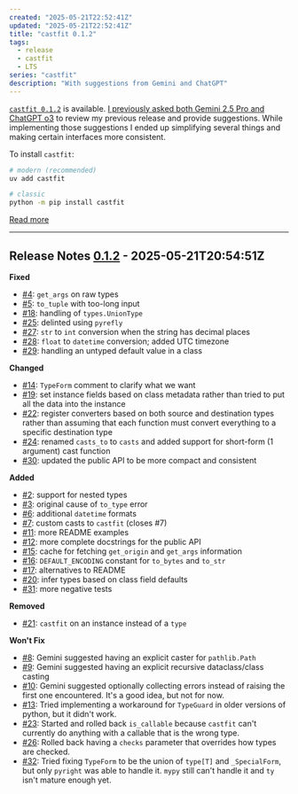 ```yaml
---
created: "2025-05-21T22:52:41Z"
updated: "2025-05-21T22:52:41Z"
title: "castfit 0.1.2"
tags:
  - release
  - castfit
  - LTS
series: "castfit"
description: "With suggestions from Gemini and ChatGPT"
---
```


[`castfit 0.1.2`][release] is available. [I previously asked both Gemini 2.5 Pro and ChatGPT o3](/blog/2025/04/castfit-code-review.html) to review my previous release and provide suggestions. While implementing those suggestions I ended up simplifying several things and making certain interfaces more consistent.

To install `castfit`:

```bash
# modern (recommended)
uv add castfit

# classic
python -m pip install castfit
```

[Read more](https://github.com/metaist/castfit)

[release]: https://github.com/metaist/castfit/releases/tag/0.1.2

---

[#2]: https://github.com/metaist/castfit/issues/2
[#3]: https://github.com/metaist/castfit/issues/3
[#4]: https://github.com/metaist/castfit/issues/4
[#5]: https://github.com/metaist/castfit/issues/5
[#6]: https://github.com/metaist/castfit/issues/6
[#7]: https://github.com/metaist/castfit/issues/7
[#8]: https://github.com/metaist/castfit/issues/8
[#9]: https://github.com/metaist/castfit/issues/9
[#10]: https://github.com/metaist/castfit/issues/10
[#11]: https://github.com/metaist/castfit/issues/11
[#12]: https://github.com/metaist/castfit/issues/12
[#13]: https://github.com/metaist/castfit/issues/13
[#14]: https://github.com/metaist/castfit/issues/14
[#15]: https://github.com/metaist/castfit/issues/15
[#16]: https://github.com/metaist/castfit/issues/16
[#17]: https://github.com/metaist/castfit/issues/17
[#18]: https://github.com/metaist/castfit/issues/18
[#19]: https://github.com/metaist/castfit/issues/19
[#20]: https://github.com/metaist/castfit/issues/20
[#21]: https://github.com/metaist/castfit/issues/21
[#22]: https://github.com/metaist/castfit/issues/22
[#23]: https://github.com/metaist/castfit/issues/23
[#24]: https://github.com/metaist/castfit/issues/24
[#25]: https://github.com/metaist/castfit/issues/25
[#26]: https://github.com/metaist/castfit/issues/26
[#27]: https://github.com/metaist/castfit/issues/27
[#28]: https://github.com/metaist/castfit/issues/28
[#29]: https://github.com/metaist/castfit/issues/29
[#30]: https://github.com/metaist/castfit/issues/30
[#31]: https://github.com/metaist/castfit/issues/31
[#32]: https://github.com/metaist/castfit/issues/32
[0.1.2]: https://github.com/metaist/castfit/compare/0.1.1...0.1.2

## Release Notes [0.1.2] - 2025-05-21T20:54:51Z

**Fixed**

- [#4]: `get_args` on raw types
- [#5]: `to_tuple` with too-long input
- [#18]: handling of `types.UnionType`
- [#25]: delinted using `pyrefly`
- [#27]: `str` to `int` conversion when the string has decimal places
- [#28]: `float` to `datetime` conversion; added UTC timezone
- [#29]: handling an untyped default value in a class

**Changed**

- [#14]: `TypeForm` comment to clarify what we want
- [#19]: set instance fields based on class metadata rather than tried to put all the data into the instance
- [#22]: register converters based on both source and destination types rather than assuming that each function must convert everything to a specific destination type
- [#24]: renamed `casts_to` to `casts` and added support for short-form (1 argument) cast function
- [#30]: updated the public API to be more compact and consistent

**Added**

- [#2]: support for nested types
- [#3]: original cause of `to_type` error
- [#6]: additional `datetime` formats
- [#7]: custom casts to `castfit` (closes #7)
- [#11]: more README examples
- [#12]: more complete docstrings for the public API
- [#15]: cache for fetching `get_origin` and `get_args` information
- [#16]: `DEFAULT_ENCODING` constant for `to_bytes` and `to_str`
- [#17]: alternatives to README
- [#20]: infer types based on class field defaults
- [#31]: more negative tests

**Removed**

- [#21]: `castfit` on an instance instead of a `type`

**Won't Fix**

- [#8]: Gemini suggested having an explicit caster for `pathlib.Path`
- [#9]: Gemini suggested having an explicit recursive dataclass/class casting
- [#10]: Gemini suggested optionally collecting errors instead of raising the first one encountered. It's a good idea, but not for now.
- [#13]: Tried implementing a workaround for `TypeGuard` in older versions of python, but it didn't work.
- [#23]: Started and rolled back `is_callable` because `castfit` can't currently do anything with a callable that is the wrong type.
- [#26]: Rolled back having a `checks` parameter that overrides how types are checked.
- [#32]: Tried fixing `TypeForm` to be the union of `type[T]` and `_SpecialForm`, but only `pyright` was able to handle it. `mypy` still can't handle it and `ty` isn't mature enough yet.
